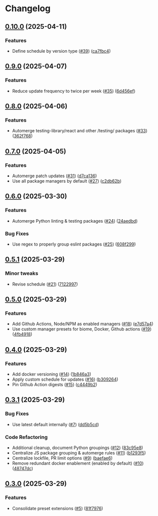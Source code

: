 # Changelog

## [0.10.0](https://github.com/jszymanowski/renovate-config/compare/v0.9.0...v0.10.0) (2025-04-11)


### Features

* Define schedule by version type ([#39](https://github.com/jszymanowski/renovate-config/issues/39)) ([ca7fbc4](https://github.com/jszymanowski/renovate-config/commit/ca7fbc4262fd40441c3016b8d71de183bd929ae4))

## [0.9.0](https://github.com/jszymanowski/renovate-config/compare/v0.8.0...v0.9.0) (2025-04-07)


### Features

* Reduce update frequency to twice per week ([#35](https://github.com/jszymanowski/renovate-config/issues/35)) ([6d456ef](https://github.com/jszymanowski/renovate-config/commit/6d456efad8e74268c0b20fc506e541e705c4d105))

## [0.8.0](https://github.com/jszymanowski/renovate-config/compare/v0.7.0...v0.8.0) (2025-04-06)


### Features

* Automerge testing-library/react  and other /testing/ packages ([#33](https://github.com/jszymanowski/renovate-config/issues/33)) ([362f768](https://github.com/jszymanowski/renovate-config/commit/362f768144a99e57389dd2ffd5ca5a1f4883da02))

## [0.7.0](https://github.com/jszymanowski/renovate-config/compare/v0.6.0...v0.7.0) (2025-04-05)


### Features

* Automerge patch updates ([#31](https://github.com/jszymanowski/renovate-config/issues/31)) ([d7ca136](https://github.com/jszymanowski/renovate-config/commit/d7ca136d7ccc5838edc1a4b2b8cce3d77547c5fb))
* Use all package managers by default ([#27](https://github.com/jszymanowski/renovate-config/issues/27)) ([c2db62b](https://github.com/jszymanowski/renovate-config/commit/c2db62b08abcde21ec713ddd01f3895e0ab0d4b9))

## [0.6.0](https://github.com/jszymanowski/renovate-config/compare/v0.5.1...v0.6.0) (2025-03-30)


### Features

* Automerge Python linting & testing packages ([#24](https://github.com/jszymanowski/renovate-config/issues/24)) ([24aedbd](https://github.com/jszymanowski/renovate-config/commit/24aedbddfc4a18b202e50f6fa8ac6a26c47d928e))


### Bug Fixes

* Use regex to properly group eslint packages ([#25](https://github.com/jszymanowski/renovate-config/issues/25)) ([608f299](https://github.com/jszymanowski/renovate-config/commit/608f299054ee63af7f4b5cc4f15fbc74a1726161))

## [0.5.1](https://github.com/jszymanowski/renovate-config/compare/v0.5.0...v0.5.1) (2025-03-29)


### Minor tweaks

* Revise schedule ([#21](https://github.com/jszymanowski/renovate-config/issues/21)) ([7122997](https://github.com/jszymanowski/renovate-config/commit/71229975a711cc1ee057a67ff50483d90e243cba))

## [0.5.0](https://github.com/jszymanowski/renovate-config/compare/v0.4.0...v0.5.0) (2025-03-29)


### Features

* Add Github Actions, Node/NPM as enabled managers ([#18](https://github.com/jszymanowski/renovate-config/issues/18)) ([e7d57a4](https://github.com/jszymanowski/renovate-config/commit/e7d57a4c0fd62cef93a2035f0b207f4ab11f162c))
* Use custom manager presets for biome, Docker, Github actions ([#19](https://github.com/jszymanowski/renovate-config/issues/19)) ([4fb4918](https://github.com/jszymanowski/renovate-config/commit/4fb49181a9628e69d6cf079e221c15478ac23db8))

## [0.4.0](https://github.com/jszymanowski/renovate-config/compare/v0.3.1...v0.4.0) (2025-03-29)


### Features

* Add docker versioning ([#14](https://github.com/jszymanowski/renovate-config/issues/14)) ([1b846a3](https://github.com/jszymanowski/renovate-config/commit/1b846a3e719e9b1d2b0ad495e903cdc0c30d918f))
* Apply custom schedule for updates ([#16](https://github.com/jszymanowski/renovate-config/issues/16)) ([b309264](https://github.com/jszymanowski/renovate-config/commit/b309264ba9e10f76e53355f9ea9a65a9b0fab582))
* Pin Github Action digests ([#15](https://github.com/jszymanowski/renovate-config/issues/15)) ([c4449b2](https://github.com/jszymanowski/renovate-config/commit/c4449b2c0ef716e5a211eba5d2925d4d021c037f))

## [0.3.1](https://github.com/jszymanowski/renovate-config/compare/v0.3.0...v0.3.1) (2025-03-29)


### Bug Fixes

* Use latest default internally ([#7](https://github.com/jszymanowski/renovate-config/issues/7)) ([dd5b5cd](https://github.com/jszymanowski/renovate-config/commit/dd5b5cd4087a5f83414ec3c8896ae132a0f06233))


### Code Refactoring

* Additional cleanup, document Python groupings ([#12](https://github.com/jszymanowski/renovate-config/issues/12)) ([83c95e8](https://github.com/jszymanowski/renovate-config/commit/83c95e81e43c2270781a850ec3c8477537251ca6))
* Centralize JS package grouping & automerge rules ([#11](https://github.com/jszymanowski/renovate-config/issues/11)) ([b1293f5](https://github.com/jszymanowski/renovate-config/commit/b1293f5de9654cea108ecb71183034c096ee79eb))
* Centralize lockfile, PR limit options ([#9](https://github.com/jszymanowski/renovate-config/issues/9)) ([baefae6](https://github.com/jszymanowski/renovate-config/commit/baefae6f36de42e9d849c9ceea11d310ed59a361))
* Remove redundant docker enablement (enabled by default) ([#10](https://github.com/jszymanowski/renovate-config/issues/10)) ([48747dc](https://github.com/jszymanowski/renovate-config/commit/48747dc40f33953ea9c2a4538e8a6acad441d845))

## [0.3.0](https://github.com/jszymanowski/renovate-config/compare/0.2.0...v0.3.0) (2025-03-29)


### Features

* Consolidate preset extensions ([#5](https://github.com/jszymanowski/renovate-config/issues/5)) ([81f7976](https://github.com/jszymanowski/renovate-config/commit/81f7976527bb6611d868e3a6ee4165a2ce9edfac))
